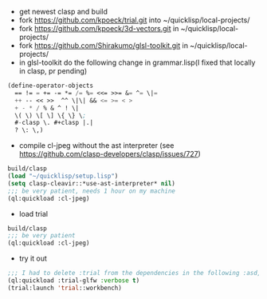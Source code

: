 * get newest clasp and build
* fork https://github.com/kpoeck/trial.git into ~/quicklisp/local-projects/
* fork https://github.com/kpoeck/3d-vectors.git in ~/quicklisp/local-projects/
* fork https://github.com/Shirakumo/glsl-toolkit.git in ~/quicklisp/local-projects/
* in glsl-toolkit do the following change in grammar.lisp(I fixed that locally in clasp, pr pending)
```lisp
(define-operator-objects
  == != = += -= *= /= %= <<= >>= &= ^= \|=
  ++ -- << >>  ^^ \|\| && <= >= < >
  + - * / % & ^ ! \|
  \( \) \[ \] \{ \} \; 
  #-clasp \. #+clasp |.|
  ? \: \,)
````
* compile cl-jpeg without the ast interpreter (see https://github.com/clasp-developers/clasp/issues/727)
```lisp
build/clasp
(load "~/quicklisp/setup.lisp")
(setq clasp-cleavir::*use-ast-interpreter* nil)
;;; be very patient, needs 1 hour on my machine
(ql:quickload :cl-jpeg)
````
* load trial
```lisp
build/clasp
;;; be very patient
(ql:quickload :cl-jpeg)
````
* try it out
```lisp
;;; I had to delete :trial from the dependencies in the following :asd, don't know yet whether this is a clasp error
(ql:quickload :trial-glfw :verbose t)
(trial:launch 'trial::workbench)
````